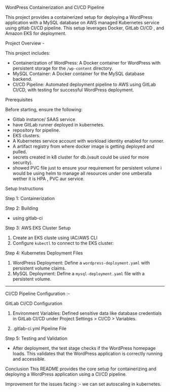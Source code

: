 WordPress Containerization and CI/CD Pipeline

This project provides a containerized setup for deploying a WordPress application with a MySQL database on AWS managed Kubernetes service using gitlab CI/CD pipeline. This setup leverages Docker, GitLab CI/CD , and Amazon EKS for deployment.

Project Overview -

This project includes:
- Containerization of WordPress: A Docker container for WordPress with persistent storage for the `/wp-content` directory.
- MySQL Container: A Docker container for the MySQL database backend.
- CI/CD Pipeline: Automated deployment pipeline to AWS using GitLab CI/CD, with testing for successful WordPress deployment.

Prerequisites

Before starting, ensure the following:
- Gitlab instance/ SAAS service
- have GitLab runner deployed in kubernetes.
- repository for pipeline.
- EKS clusters.
- A Kubernetes service account with workload identity enabled for runner.
- A artifact registry from where docker image is getting deployed and pulled.
- secrets created in k8 cluster for db.(vault could be used for more security).
- showed PVC file just to ensure your requirement for persistent volume i would be using helm to manage all resources under one umberalla wether it is HPA , PVC aur service.

Setup Instructions

Step 1: Containerization

Step 2: Building 
- using gitlab-ci

Step 3: AWS EKS Cluster Setup
1. Create an EKS cluste using IAC/AWS CLI 
2. Configure `kubectl` to connect to the EKS cluster:

Step 4: Kubernetes Deployment Files
1. WordPress Deployment: Define a `wordpress-deployment.yaml` with persistent volume claims.
2. MySQL Deployment: Define a `mysql-deployment.yaml` file with a persistent volume.


------------------------------------------

CI/CD Pipeline Configuration :-


GitLab CI/CD Configuration

1. Environment Variables: Defined sensitive data like database credentials in GitLab CI/CD under Project Settings > CI/CD > Variables.

2. .gitlab-ci.yml Pipeline File

Step 5: Testing and Validation
- After deployment, the test stage checks if the WordPress homepage loads. This validates that the WordPress application is correctly running and accessible.



Conclusion
This README provides the core setup for containerizing and deploying a WordPress application using a CI/CD pipeline.

Improvement for the issues facing :- we can set autoscaling in kubernetes.
